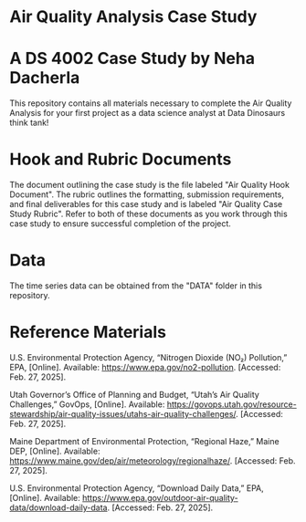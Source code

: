# Air Quality Analysis Case Study

# A DS 4002 Case Study by Neha Dacherla
This repository contains all materials necessary to complete the Air Quality Analysis for your first project as a data science analyst at Data Dinosaurs think tank!

# Hook and Rubric Documents
The document outlining the case study is the file labeled "Air Quality Hook Document". The rubric outlines the formatting, submission requirements, and final deliverables for this case study and is labeled "Air Quality Case Study Rubric". Refer to both of these documents as you work through this case study to ensure successful completion of the project. 

# Data
The time series data can be obtained from the "DATA" folder in this repository. 

# Reference Materials
U.S. Environmental Protection Agency, “Nitrogen Dioxide (NO₂) Pollution,” EPA, [Online]. Available: https://www.epa.gov/no2-pollution. [Accessed: Feb. 27, 2025].

Utah Governor’s Office of Planning and Budget, “Utah’s Air Quality Challenges,” GovOps, [Online]. Available: https://govops.utah.gov/resource-stewardship/air-quality-issues/utahs-air-quality-challenges/. [Accessed: Feb. 27, 2025].

Maine Department of Environmental Protection, “Regional Haze,” Maine DEP, [Online]. Available: https://www.maine.gov/dep/air/meteorology/regionalhaze/. [Accessed: Feb. 27, 2025].

U.S. Environmental Protection Agency, “Download Daily Data,” EPA, [Online]. Available: https://www.epa.gov/outdoor-air-quality-data/download-daily-data. [Accessed: Feb. 27, 2025].
